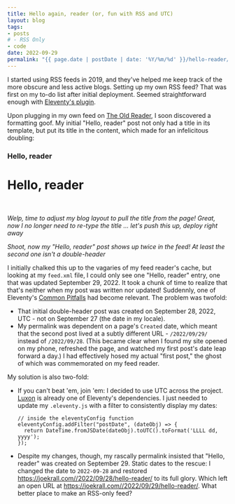 ```yaml
---
title: Hello again, reader (or, fun with RSS and UTC)
layout: blog
tags: 
- posts
# - RSS Only
- code
date: 2022-09-29
permalink: "{{ page.date | postDate | date: '%Y/%m/%d' }}/hello-reader/"
---
```


I started using RSS feeds in 2019, and they've helped me keep track of the more obscure and less active blogs. Setting up my own RSS feed? That was first on my to-do list after initial deployment. Seemed straightforward enough with [Eleventy's plugin](https://www.11ty.dev/docs/plugins/rss/).

Upon plugging in my own feed on [The Old Reader](https://theoldreader.com/), I soon discovered a formatting goof. My initial "Hello, reader" post not only had a title in its template, but put its title in the content, which made for an infelicitous doubling:

### Hello, reader

# Hello, reader

<br>

_Welp, time to adjust my blog layout to pull the title from the page! Great, now I no longer need to re-type the title ... let's push this up, deploy right away_

_Shoot, now my "Hello, reader" post shows up twice in the feed! At least the second one isn't a double-header_

I initially chalked this up to the vagaries of my feed reader's cache, but looking at my `feed.xml` file, I could only see one "Hello, reader" entry, one that was updated September 29, 2022. It took a chunk of time to realize that that's neither when my post was written nor updated! Suddennly, one of Eleventy's [Common Pitfalls](https://www.11ty.dev/docs/dates/#dates-off-by-one-day) had become relevant. The problem was twofold: 

- That initial double-header post was created on September 28, 2022, UTC - not on September 27 (the date in my locale).
- My permalink was dependent on a page's `Created` date, which meant that the second post lived at a subtly different URL - `/2022/09/29/` instead of `/2022/09/28`. (This became clear when I found my site opened on my phone, refreshed the page, and watched my first post's date leap forward a day.) I had effectively hosed my actual "first post," the ghost of which was commemorated on my feed reader.

My solution is also two-fold: 

- If you can't beat 'em, join 'em: I decided to use UTC across the project. [Luxon](https://moment.github.io/luxon/#/) is already one of Eleventy's dependencies. I just needed to update my `.eleventy.js` with a filter to consistently display my dates:

  ```
  // inside the eleventyConfig function
  eleventyConfig.addFilter("postDate", (dateObj) => {
    return DateTime.fromJSDate(dateObj).toUTC().toFormat('LLLL dd, yyyy');
  });
  ```
- Despite my changes, though, my rascally permalink insisted that "Hello, reader" was created on September 29. Static dates to the rescue: I changed the date to `2022-09-28` and restored https://joekrall.com//2022/09/28/hello-reader/ to its full glory. Which left an open URL at https://joekrall.com//2022/09/29/hello-reader/. What better place to make an RSS-only feed? 